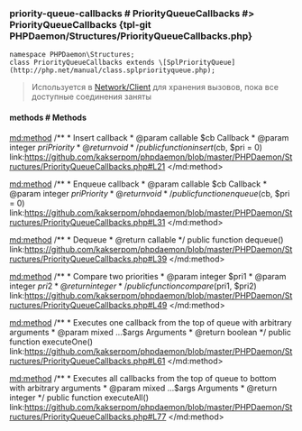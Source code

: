 ### priority-queue-callbacks # PriorityQueueCallbacks #> PriorityQueueCallbacks {tpl-git PHPDaemon/Structures/PriorityQueueCallbacks.php}

```php:p
namespace PHPDaemon\Structures;
class PriorityQueueCallbacks extends \[SplPriorityQueue](http://php.net/manual/class.splpriorityqueue.php);
```

> Используется в [Network/Client](#network/client) для хранения вызовов, пока все доступные соединения заняты

<!-- include-namespace path="\PHPDaemon\Structures\PriorityQueueCallbacks" level="" access="" -->
#### methods # Methods

<md:method>
/**
	 * Insert callback
	 * @param  callable $cb  Callback
	 * @param  integer  $pri Priority
	 * @return void
	 */
public function insert($cb, $pri = 0)
link:https://github.com/kakserpom/phpdaemon/blob/master/PHPDaemon/Structures/PriorityQueueCallbacks.php#L21
</md:method>

<md:method>
/**
	 * Enqueue callback
	 * @param  callable $cb  Callback
	 * @param  integer  $pri Priority
	 * @return void
	 */
public function enqueue($cb, $pri = 0)
link:https://github.com/kakserpom/phpdaemon/blob/master/PHPDaemon/Structures/PriorityQueueCallbacks.php#L31
</md:method>

<md:method>
/**
	 * Dequeue
	 * @return callable
	 */
public function dequeue()
link:https://github.com/kakserpom/phpdaemon/blob/master/PHPDaemon/Structures/PriorityQueueCallbacks.php#L39
</md:method>

<md:method>
/**
	 * Compare two priorities
	 * @param  integer $pri1
	 * @param  integer $pri2
	 * @return integer
	 */
public function compare($pri1, $pri2)
link:https://github.com/kakserpom/phpdaemon/blob/master/PHPDaemon/Structures/PriorityQueueCallbacks.php#L49
</md:method>

<md:method>
/**
	 * Executes one callback from the top of queue with arbitrary arguments
	 * @param  mixed   ...$args Arguments
	 * @return boolean
	 */
public function executeOne()
link:https://github.com/kakserpom/phpdaemon/blob/master/PHPDaemon/Structures/PriorityQueueCallbacks.php#L61
</md:method>

<md:method>
/**
	 * Executes all callbacks from the top of queue to bottom with arbitrary arguments
	 * @param  mixed   ...$args Arguments
	 * @return integer
	 */
public function executeAll()
link:https://github.com/kakserpom/phpdaemon/blob/master/PHPDaemon/Structures/PriorityQueueCallbacks.php#L77
</md:method>

<div class="clearboth"></div>


<!--/ include-namespace -->
